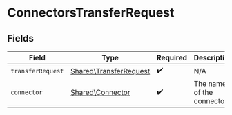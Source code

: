 # ConnectorsTransferRequest


## Fields

| Field                                                            | Type                                                             | Required                                                         | Description                                                      |
| ---------------------------------------------------------------- | ---------------------------------------------------------------- | ---------------------------------------------------------------- | ---------------------------------------------------------------- |
| `transferRequest`                                                | [Shared\TransferRequest](../../Models/Shared/TransferRequest.md) | :heavy_check_mark:                                               | N/A                                                              |
| `connector`                                                      | [Shared\Connector](../../Models/Shared/Connector.md)             | :heavy_check_mark:                                               | The name of the connector.                                       |